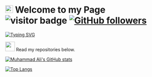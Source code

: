 # [<img src="https://github.com/TheDudeThatCode/TheDudeThatCode/blob/master/Assets/Earth.gif" width="24px">](https://t.me/kmuhammadali) Welcome to my Page <img src="https://visitor-badge.glitch.me/badge?page_id=kamoliddeenov" alt="visitor badge"/> [![GitHub followers](https://img.shields.io/github/followers/kamoliddeenov.svg?style=social&label=Followers)](https://github.com/kamoliddeenov?tab=followers)



[![Typing SVG](https://typing-github.herokuapp.com?font=Segoe+UI&color=%238969A9&height=30&lines=I'm+Muhammad+Ali;I'm+a+Python+Developer;I'm+from+Uzbekistan)](https://github.com/kamoliddeenov/)

<img src= "https://media2.giphy.com/media/Lm5hxmmI6ucOQGfjKj/giphy.gif?cid=6c09b952o9xti0m387z597k2xqipch3qmqjydym98oef87ve&rid=giphy.gif&ct=s" width= "30" height= "30"> Read my repositories below.


[![Muhammad Ali's GitHub stats](https://github-readme-stats.vercel.app/api?username=kamoliddeenov&show_icons=true&theme=nightowl)](https://github.com/kamoliddeenov/)


<!--
**kamoliddeenov/kamoliddeenov** is a ✨ _special_ ✨ repository because its `README.md` (this file) appears on your GitHub profile.

Here are some ideas to get you started:

- 🔭 I’m currently working on ...
- 🌱 I’m currently learning ...
- 👯 I’m looking to collaborate on ...
- 🤔 I’m looking for help with ...
- 💬 Ask me about ...
- 📫 How to reach me: ...
- 😄 Pronouns: ...
- ⚡ Fun fact: ...
-->

[![Top Langs](https://github-readme-stats.vercel.app/api/top-langs/?username=kamoliddeenov&layout=compact&theme=nightowl)](https://github.com/kamoliddeenov/)
